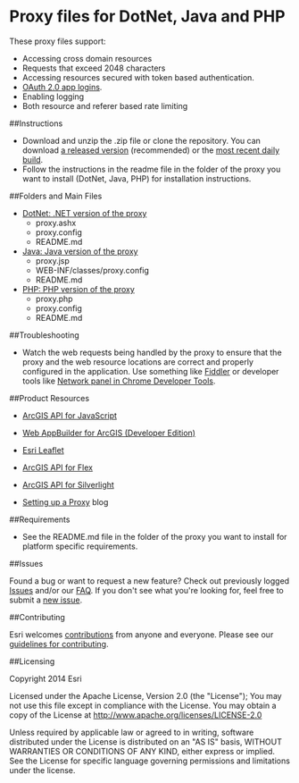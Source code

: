 Proxy files for DotNet, Java and PHP
====================================

These proxy files support:
* Accessing cross domain resources
* Requests that exceed 2048 characters
* Accessing resources secured with token based authentication.
* [OAuth 2.0 app logins](https://developers.arcgis.com/authentication).
* Enabling logging
* Both resource and referer based rate limiting

##Instructions

* Download and unzip the .zip file or clone the repository. You can download [a released version](https://github.com/Esri/resource-proxy/releases) (recommended) or the [most recent daily build](https://github.com/Esri/resource-proxy/archive/master.zip).
* Follow the instructions in the readme file in the folder of the proxy you want to install (DotNet, Java, PHP) for installation instructions.

##Folders and Main Files

* [DotNet: .NET version of the proxy](DotNet/README.md)
    * proxy.ashx
    * proxy.config
    * README.md
* [Java: Java version of the proxy](Java/README.md)
    * proxy.jsp
    * WEB-INF/classes/proxy.config
    * README.md
* [PHP: PHP version of the proxy](PHP/README.md)
    * proxy.php
    * proxy.config
    * README.md

##Troubleshooting

* Watch the web requests being handled by the proxy to ensure that the proxy and the web resource locations are correct and properly configured in the application. Use something like [Fiddler](http://www.telerik.com/fiddler) or developer tools like [Network panel in Chrome Developer Tools](https://developer.chrome.com/devtools/docs/network#network-panel-overview).
    
##Product Resources

* [ArcGIS API for JavaScript](https://developers.arcgis.com/javascript/jshelp/ags_proxy.html)

* [Web AppBuilder for ArcGIS (Developer Edition)](https://developers.arcgis.com/web-appbuilder/guide/use-proxy.htm)

* [Esri Leaflet](https://developers.arcgis.com/authentication/working-with-proxies/#esri-leaflet)

* [ArcGIS API for Flex](https://developers.arcgis.com/flex/guide/using-the-proxy-page.htm)

* [ArcGIS API for Silverlight](https://developers.arcgis.com/silverlight/guide/secure-services.htm)

* [Setting up a Proxy](http://blogs.esri.com/esri/supportcenter/2015/04/07/setting-up-a-proxy) blog
    
##Requirements

* See the README.md file in the folder of the proxy you want to install for platform specific requirements.

##Issues

Found a bug or want to request a new feature? Check out previously logged [Issues](https://github.com/Esri/resource-proxy/issues) and/or our [FAQ](FAQ.md).  If you don't see what you're looking for, feel free to submit a [new issue](https://github.com/Esri/resource-proxy/issues/new).

##Contributing

Esri welcomes [contributions](CONTRIBUTING.md) from anyone and everyone. Please see our [guidelines for contributing](https://github.com/esri/contributing).

##Licensing

Copyright 2014 Esri

Licensed under the Apache License, Version 2.0 (the "License");
You may not use this file except in compliance with the License.
You may obtain a copy of the License at
http://www.apache.org/licenses/LICENSE-2.0

Unless required by applicable law or agreed to in writing, software distributed under the License is distributed on an "AS IS" basis, WITHOUT WARRANTIES OR CONDITIONS OF ANY KIND, either express or implied. See the License for specific language governing permissions and limitations under the license.

